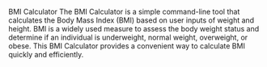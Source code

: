 BMI Calculator
The BMI Calculator is a simple command-line tool that calculates the Body Mass Index (BMI) based on user inputs of weight and height. BMI is a widely used measure to assess the body weight status and determine if an individual is underweight, normal weight, overweight, or obese. This BMI Calculator provides a convenient way to calculate BMI quickly and efficiently.
